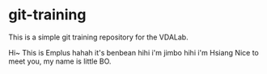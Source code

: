 git-training
============

This is a simple git training repository for the VDALab.

Hi~ This is Emplus
hahah it's benbean
hihi i'm jimbo
hihi i'm Hsiang
Nice to meet you, my name is little BO.

